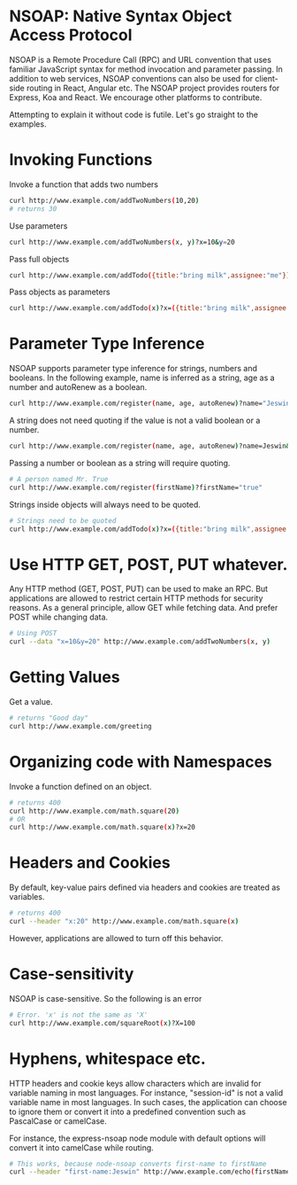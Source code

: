 # NSOAP: Native Syntax Object Access Protocol

NSOAP is a Remote Procedure Call (RPC) and URL convention that uses familiar JavaScript syntax for method invocation and parameter passing. In addition to web services, NSOAP conventions can also be used for client-side routing in React, Angular etc. The NSOAP project provides routers for Express, Koa and React. We encourage other platforms to contribute.  

Attempting to explain it without code is futile. Let's go straight to the examples.

# Invoking Functions

Invoke a function that adds two numbers
```bash
curl http://www.example.com/addTwoNumbers(10,20)
# returns 30
```

Use parameters
```bash
curl http://www.example.com/addTwoNumbers(x, y)?x=10&y=20
```

Pass full objects
```bash
curl http://www.example.com/addTodo({title:"bring milk",assignee:"me"})
```

Pass objects as parameters
```bash
curl http://www.example.com/addTodo(x)?x=({title:"bring milk",assignee:"me"})
```

# Parameter Type Inference

NSOAP supports parameter type inference for strings, numbers and booleans.
In the following example, name is inferred as a string, age as a number and autoRenew as a boolean.

```bash
curl http://www.example.com/register(name, age, autoRenew)?name="Jeswin"&age=20&autoRenew=true
```

A string does not need quoting if the value is not a valid boolean or a number.
```bash
curl http://www.example.com/register(name, age, autoRenew)?name=Jeswin&age=20&autoRenew=true
```

Passing a number or boolean as a string will require quoting.
```bash
# A person named Mr. True
curl http://www.example.com/register(firstName)?firstName="true"
```

Strings inside objects will always need to be quoted.
```bash
# Strings need to be quoted
curl http://www.example.com/addTodo(x)?x=({title:"bring milk",assignee:"me"})
```

# Use HTTP GET, POST, PUT whatever.

Any HTTP method (GET, POST, PUT) can be used to make an RPC. But applications are allowed to restrict certain HTTP
methods for security reasons. As a general principle, allow GET while fetching data. And prefer POST while changing
data.

```bash
# Using POST
curl --data "x=10&y=20" http://www.example.com/addTwoNumbers(x, y)
```

# Getting Values

Get a value.
```bash
# returns "Good day"
curl http://www.example.com/greeting
```

# Organizing code with Namespaces

Invoke a function defined on an object.
```bash
# returns 400
curl http://www.example.com/math.square(20)
# OR
curl http://www.example.com/math.square(x)?x=20
```

# Headers and Cookies

By default, key-value pairs defined via headers and cookies are treated as variables.
```bash
# returns 400
curl --header "x:20" http://www.example.com/math.square(x)
```

However, applications are allowed to turn off this behavior.

# Case-sensitivity

NSOAP is case-sensitive. So the following is an error
```bash
# Error. 'x' is not the same as 'X'
curl http://www.example.com/squareRoot(x)?X=100
```

# Hyphens, whitespace etc.

HTTP headers and cookie keys allow characters which are invalid for variable naming in most languages. For instance,
"session-id" is not a valid variable name in most languages. In such cases, the application can choose to ignore them or convert it into a predefined convention such as PascalCase or camelCase.

For instance, the express-nsoap node module with default options will convert it into camelCase while routing.

```bash
# This works, because node-nsoap converts first-name to firstName
curl --header "first-name:Jeswin" http://www.example.com/echo(firstName)
```
